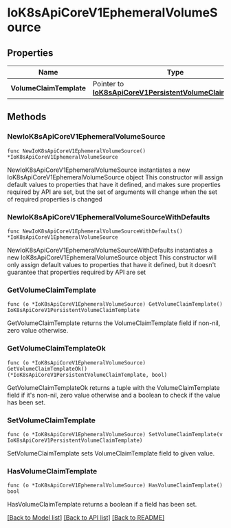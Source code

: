 # IoK8sApiCoreV1EphemeralVolumeSource

## Properties

Name | Type | Description | Notes
------------ | ------------- | ------------- | -------------
**VolumeClaimTemplate** | Pointer to [**IoK8sApiCoreV1PersistentVolumeClaimTemplate**](IoK8sApiCoreV1PersistentVolumeClaimTemplate.md) |  | [optional] 

## Methods

### NewIoK8sApiCoreV1EphemeralVolumeSource

`func NewIoK8sApiCoreV1EphemeralVolumeSource() *IoK8sApiCoreV1EphemeralVolumeSource`

NewIoK8sApiCoreV1EphemeralVolumeSource instantiates a new IoK8sApiCoreV1EphemeralVolumeSource object
This constructor will assign default values to properties that have it defined,
and makes sure properties required by API are set, but the set of arguments
will change when the set of required properties is changed

### NewIoK8sApiCoreV1EphemeralVolumeSourceWithDefaults

`func NewIoK8sApiCoreV1EphemeralVolumeSourceWithDefaults() *IoK8sApiCoreV1EphemeralVolumeSource`

NewIoK8sApiCoreV1EphemeralVolumeSourceWithDefaults instantiates a new IoK8sApiCoreV1EphemeralVolumeSource object
This constructor will only assign default values to properties that have it defined,
but it doesn't guarantee that properties required by API are set

### GetVolumeClaimTemplate

`func (o *IoK8sApiCoreV1EphemeralVolumeSource) GetVolumeClaimTemplate() IoK8sApiCoreV1PersistentVolumeClaimTemplate`

GetVolumeClaimTemplate returns the VolumeClaimTemplate field if non-nil, zero value otherwise.

### GetVolumeClaimTemplateOk

`func (o *IoK8sApiCoreV1EphemeralVolumeSource) GetVolumeClaimTemplateOk() (*IoK8sApiCoreV1PersistentVolumeClaimTemplate, bool)`

GetVolumeClaimTemplateOk returns a tuple with the VolumeClaimTemplate field if it's non-nil, zero value otherwise
and a boolean to check if the value has been set.

### SetVolumeClaimTemplate

`func (o *IoK8sApiCoreV1EphemeralVolumeSource) SetVolumeClaimTemplate(v IoK8sApiCoreV1PersistentVolumeClaimTemplate)`

SetVolumeClaimTemplate sets VolumeClaimTemplate field to given value.

### HasVolumeClaimTemplate

`func (o *IoK8sApiCoreV1EphemeralVolumeSource) HasVolumeClaimTemplate() bool`

HasVolumeClaimTemplate returns a boolean if a field has been set.


[[Back to Model list]](../README.md#documentation-for-models) [[Back to API list]](../README.md#documentation-for-api-endpoints) [[Back to README]](../README.md)


